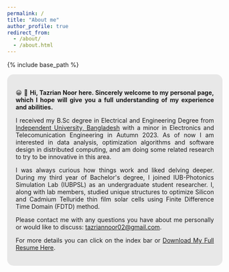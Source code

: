 ```yaml
---
permalink: /
title: "About me"
author_profile: true
redirect_from: 
  - /about/
  - /about.html
---
```


{% include base_path %}

<div style="text-align: justify; background-color: rgba(211, 211, 211, 0.5); padding: 20px; border-radius: 15px;">
  <p> &#x1F600; &#x1F44B; <strong> Hi, Tazrian Noor here. Sincerely welcome to my personal page, which I hope will give you a full understanding of my experience and abilities. </strong></p>

  <p> I received my B.Sc degree in Electrical and Engineering Degree from <a href="https://http://www.eee.iub.edu.bd/">Independent University, Bangladesh</a> with a minor in Electronics and Telecomunication Engineering in Autumn 2023. As of now I am interested in data analysis, optimization algorithms and software design in distributed computing, and am doing some related research to try to be innovative in this area. </p>

  <p> I was always curious how things work and liked delving deeper. During my third year of Bachelor's degree, I joined IUB-Photonics Simulation Lab (IUBPSL) as an undergraduate student researcher. I, along with lab members, studied unique structures to optimize Silicon and Cadmium Telluride thin film solar cells using Finite Difference Time Domain (FDTD) method.</p> 

  <p> Please contact me with any questions you have about me personally or would like to discuss: <a href="tazriannoor02@gmail.com">tazriannoor02@gmail.com</a>. </p>
  
  <p> For more details you can click on the index bar or <a href="/files/Tazrian_Noor_CV.pdf">Download My Full Resume Here</a>.</p>